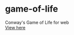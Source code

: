 # game-of-life
Conway's Game of Life for web  
[View here](https://james-c137.github.io/game-of-life/)
